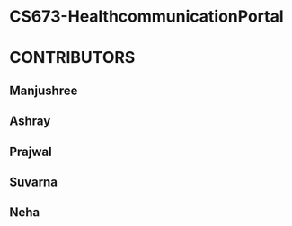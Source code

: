 # CS673-HealthcommunicationPortal
<h1>CONTRIBUTORS</h1>
<h2>Manjushree</h2>
<h2>Ashray</h2>
<h2>Prajwal</h2>
<h2>Suvarna</h2>
<h2>Neha</h2>
